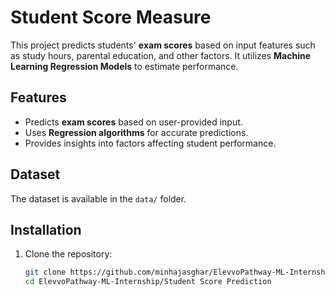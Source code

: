 # Student Score Measure 

This project predicts students' **exam scores** based on input features such as study hours, parental education, and other factors. It utilizes **Machine Learning Regression Models** to estimate performance.  

## Features  
- Predicts **exam scores** based on user-provided input.  
- Uses **Regression algorithms** for accurate predictions.  
- Provides insights into factors affecting student performance.  

## Dataset  
The dataset is available in the `data/` folder.  

## Installation  
1. Clone the repository:  
   ```bash
   git clone https://github.com/minhajasghar/ElevvoPathway-ML-Internship.git
   cd ElevvoPathway-ML-Internship/Student Score Prediction
